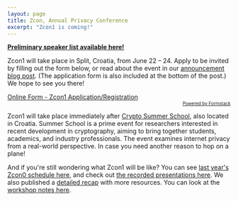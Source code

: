 ```yaml
---
layout: page
title: Zcon, Annual Privacy Conference
excerpt: "Zcon1 is coming!"
---
```


**[Preliminary speaker list available here!](https://docs.google.com/document/d/1Hcsi2Bd0CNuUuPiCKMavHOByFMnTsKkM6_Rw165_oe8/edit)**

Zcon1 will take place in Split, Croatia, from June 22 – 24. Apply to be invited by filling out the form below, or read about the event in our [announcement blog post](https://www.zfnd.org/blog/zcon1-announcement/). (The application form is also included at the bottom of the post.) We hope to see you there!

<script type="text/javascript" src="https://zcashfoundation.formstack.com/forms/js.php/zcon1_app_reg"></script><noscript><a href="https://zcashfoundation.formstack.com/forms/zcon1_app_reg" title="Online Form">Online Form - Zcon1 Application/Registration</a></noscript><div style="text-align:right; font-size:x-small;"><a href="http://www.formstack.com?utm_source=jsembed&utm_medium=product&utm_campaign=product+branding&fa=h,3322367" title="Powered by Formstack">Powered by Formstack</a></div>

Zcon1 will take place immediately after [Crypto Summer School](https://summerschool-croatia.cs.ru.nl/2019/), also located in Croatia. Summer School is a prime event for researchers interested in recent development in cryptography, aiming to bring together students, academics, and industry professionals. The event examines internet privacy from a real-world perspective. In case you need another reason to hop on a plane!

And if you're still wondering what Zcon1 will be like? You can see [last year's Zcon0 schedule here](/zcon/schedule), and check out [the recorded presentations here](https://www.youtube.com/playlist?list=PL40dyJ0UYTLK507afWUMgzUYeh-i4qQWS). We also published a [detailed recap](https://z.cash.foundation//blog/zcon0-recap/) with more resources. You can look at the [workshop notes here](workshop-notes).
